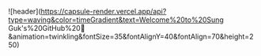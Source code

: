 
![header](https://capsule-render.vercel.app/api?type=waving&color=timeGradient&text=Welcome%20to%20Sung Guk's%20GitHub%20👋&animation=twinkling&fontSize=35&fontAlignY=40&fontAlign=70&height=250)

